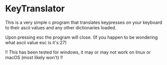 # KeyTranslator
This is a very simple c program that translates keypresses on your keyboard to their ascii values and any other dictionaries loaded.

Upon pressing esc the program will close. (If you happen to be wondering what ascii value esc is it's 27)

!! This has been tested for windows, it may or may not work on linux or macOS (most likely won't) !!
